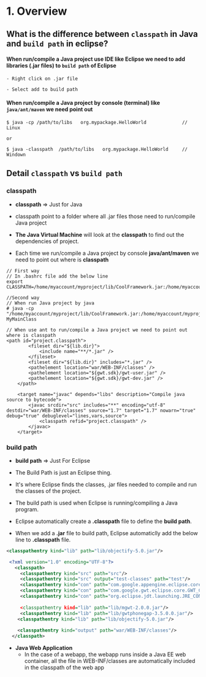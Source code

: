 # 1. Overview

## What is the difference between `classpath` in Java and `build path` in eclipse?

#### When run/compile a Java project use IDE like Eclipse we need to add libraries (.jar files) to `build path` of Eclipse

```
- Right click on .jar file

- Select add to build path
```


#### When run/compile a Java project by console (terminal) like `java/ant/maven` we need point out 

```
$ java -cp /path/to/libs   org.mypackage.HelloWorld             // Linux

or

$ java -classpath  /path/to/libs   org.mypackage.HelloWorld     // Windown
```

## Detail `classpath` vs `build path`

### classpath
  - **classpath**  => Just for Java
    
  - classpath point to a folder where all .jar files those need to run/compile Java project
    
  - **The Java Virtual Machine** will look at the **classpath** to find out the dependencies of project.
  
  - Each time we run/compile a Java project by console **java/ant/maven** we need to point out where is **classpath**
  
```
// First way
// In .bashrc file add the below line
export CLASSPATH=/home/myaccount/myproject/lib/CoolFramework.jar:/home/myaccount/myproject/output/

```

```
//Second way
// When run Java project by java
# java -cp "/home/myaccount/myproject/lib/CoolFramework.jar:/home/myaccount/myproject/output/"  MyMainClass

```

```
// When use ant to run/compile a Java project we need to point out where is classpath
<path id="project.classpath">
		<fileset dir="${lib.dir}">
			<include name="**/*.jar" />
		</fileset>
		<fileset dir="${lib.dir}" includes="*.jar" />
		<pathelement location="war/WEB-INF/classes" />
		<pathelement location="${gwt.sdk}/gwt-user.jar" />
		<pathelement location="${gwt.sdk}/gwt-dev.jar" />
	</path>
	
	<target name="javac" depends="libs" description="Compile java source to bytecode">
		<javac srcdir="src" includes="**" encoding="utf-8" destdir="war/WEB-INF/classes" source="1.7" target="1.7" nowarn="true" debug="true" debuglevel="lines,vars,source">
			<classpath refid="project.classpath" />
		</javac>
	</target>
```
    

### build path

  - **build path**  => Just For Eclipse
    
  - The Build Path is just an Eclipse thing.
    
  - It's where Eclipse finds the classes, .jar files needed to compile and run the classes of the project.
    
  - The build path is used when Eclipse is running/compiling a Java program.
    
  - Eclipse automatically create a **.classpath** file to define the **build path**.
    
  - When we add a **.jar** file to build path, Eclipse automaticlly add the below line to **.classpath** file.

```xml
<classpathentry kind="lib" path="lib/objectify-5.0.jar"/>
```

```xml
 <?xml version="1.0" encoding="UTF-8"?> 
   <classpath> 
     <classpathentry kind="src" path="src"/> 
     <classpathentry kind="src" output="test-classes" path="test"/> 
     <classpathentry kind="con" path="com.google.appengine.eclipse.core.GAE_CONT    AINER"/> 
     <classpathentry kind="con" path="com.google.gwt.eclipse.core.GWT_CONTAINER"    /> 
     <classpathentry kind="con" path="org.eclipse.jdt.launching.JRE_CONTAINER"/
     
     <classpathentry kind="lib" path="lib/mgwt-2.0.0.jar"/> 
     <classpathentry kind="lib" path="lib/gwtphonegap-3.5.0.0.jar"/> 
    <classpathentry kind="lib" path="lib/objectify-5.0.jar"/> 
    
    <classpathentry kind="output" path="war/WEB-INF/classes"/> 
  </classpath>
```
    
  - **Java Web Application**
    - In the case of a webapp, the webapp runs inside a Java EE web container, all the file in WEB-INF/classes are automatically included in the classpath of the web app
